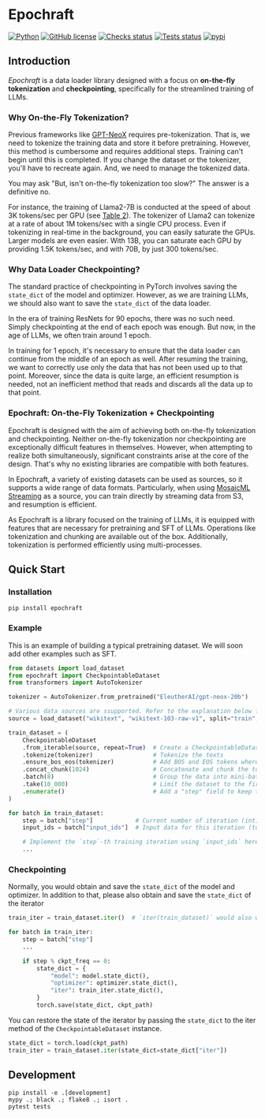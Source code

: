 # Epochraft

[![Python](https://img.shields.io/badge/python-3.8%20%7C%203.9%20%7C%203.10%20%7C%203.11-blue)](https://www.python.org)
[![GitHub license](https://img.shields.io/badge/license-MIT-blue.svg)](https://github.com/optuna/optuna)
[![Checks status](https://github.com/iwiwi/epochraft/actions/workflows/checks.yml/badge.svg?branch=main)](https://github.com/iwiwi/epochraft/actions)
[![Tests status](https://github.com/iwiwi/epochraft/actions/workflows/tests.yml/badge.svg?branch=main)](https://github.com/iwiwi/epochraft/actions)
[![pypi](https://img.shields.io/pypi/v/epochraft.svg)](https://pypi.python.org/pypi/epochraft)



## Introduction

*Epochraft* is a data loader library designed with a focus on **on-the-fly tokenization** and **checkpointing**, specifically for the streamlined training of LLMs.


### Why On-the-Fly Tokenization?

Previous frameworks like [GPT-NeoX](https://github.com/EleutherAI/gpt-neox) requires pre-tokenization. That is, we need to tokenize the training data and store it before pretraining. However, this method is cumbersome and requires additional steps. Training can't begin until this is completed. If you change the dataset or the tokenizer, you'll have to recreate again. And, we need to manage the tokenized data.

You may ask "But, isn't on-the-fly tokenization too slow?" The answer is a definitive no.

For instance, the training of Llama2-7B is conducted at the speed of about 3K tokens/sec per GPU (see [Table 2](https://arxiv.org/abs/2307.09288)). The tokenizer of Llama2 can tokenize at a rate of about 1M tokens/sec with a single CPU process. Even if tokenizing in real-time in the background, you can easily saturate the GPUs. Larger models are even easier. With 13B, you can saturate each GPU by providing 1.5K tokens/sec, and with 70B, by just 300 tokens/sec.



### Why Data Loader Checkpointing?

The standard practice of checkpointing in PyTorch involves saving the `state_dict` of the model and optimizer. However, as we are training LLMs, we should also want to save the `state_dict` of the data loader.

In the era of training ResNets for 90 epochs, there was no such need. Simply checkpointing at the end of each epoch was enough. But now, in the age of LLMs, we often train around 1 epoch.

In training for 1 epoch, it's necessary to ensure that the data loader can continue from the middle of an epoch as well. After resuming the training, we want to correctly use only the data that has not been used up to that point. Moreover, since the data is quite large, an efficient resumption is needed, not an inefficient method that reads and discards all the data up to that point.




### Epochraft: On-the-Fly Tokenization + Checkpointing

Epochraft is designed with the aim of achieving both on-the-fly tokenization and checkpointing. Neither on-the-fly tokenization nor checkpointing are exceptionally difficult features in themselves. However, when attempting to realize both simultaneously, significant constraints arise at the core of the design. That's why no existing libraries are compatible with both features.

In Epochraft, a variety of existing datasets can be used as sources, so it supports a wide range of data formats. Particularly, when using [MosaicML Streaming](https://github.com/mosaicml/streaming) as a source, you can train directly by streaming data from S3,
and resumption is efficient.

As Epochraft is a library focused on the training of LLMs, it is equipped with features that are necessary for pretraining and SFT of LLMs. Operations like tokenization and chunking are available out of the box. Additionally, tokenization is performed efficiently using multi-processes.








## Quick Start

### Installation

```
pip install epochraft
```

### Example

This is an example of building a typical pretraining dataset. We will soon add other examples such as SFT.

```python
from datasets import load_dataset
from epochraft import CheckpointableDataset
from transformers import AutoTokenizer

tokenizer = AutoTokenizer.from_pretrained("EleutherAI/gpt-neox-20b")

# Various data sources are ssupported. Refer to the explanation below for more details.
source = load_dataset("wikitext", "wikitext-103-raw-v1", split="train", streaming=True)

train_dataset = (
    CheckpointableDataset
    .from_iterable(source, repeat=True)  # Create a CheckpointableDataset from the source
    .tokenize(tokenizer)                 # Tokenize the texts
    .ensure_bos_eos(tokenizer)           # Add BOS and EOS tokens where necessary
    .concat_chunk(1024)                  # Concatenate and chunk the tokens into a fixed length of 1024 tokens
    .batch(8)                            # Group the data into mini-batches with a batch size of 8
    .take(10_000)                        # Limit the dataset to the first 10,000 batches
    .enumerate()                         # Add a "step" field to keep track of the training step
)

for batch in train_dataset:
    step = batch["step"]            # Current number of iteration (int)
    input_ids = batch["input_ids"]  # Input data for this iteration (torch.Tensor)

    # Implement the `step`-th training iteration using `input_ids` here
    ...
```

### Checkpointing

Normally, you would obtain and save the `state_dict` of the model and optimizer. In addition to that, please also obtain and save the `state_dict` of the iterator

```python
train_iter = train_dataset.iter()  # `iter(train_dataset)` would also work

for batch in train_iter:
    step = batch["step"]
    ...

    if step % ckpt_freq == 0:
        state_dict = {
            "model": model.state_dict(),
            "optimizer": optimizer.state_dict(),
            "iter": train_iter.state_dict(),
        }
        torch.save(state_dict, ckpt_path)
```

You can restore the state of the iterator by passing the `state_dict` to the iter method of the `CheckpointableDataset` instance.


```python
state_dict = torch.load(ckpt_path)
train_iter = train_dataset.iter(state_dict=state_dict["iter"])
```

## Development


```
pip install -e .[development]
mypy .; black .; flake8 .; isort .
pytest tests
```
